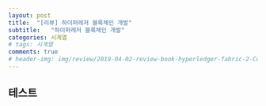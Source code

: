 ```yaml
---
layout: post
title:  "[리뷰] 하이퍼레저 블록체인 개발"
subtitle:   "하이퍼레저 블록체인 개발"
categories: 시계열
# tags: 시계열
comments: true
# header-img: img/review/2019-04-02-review-book-hyperledger-fabric-2-Cover.png
---
```


## 테스트